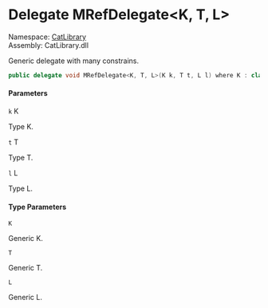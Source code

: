 ﻿# Delegate MRefDelegate<K, T, L\>

Namespace: [CatLibrary](CatLibrary.md)  
Assembly: CatLibrary.dll  

Generic delegate with many constrains.

```csharp
public delegate void MRefDelegate<K, T, L>(K k, T t, L l) where K : class, IComparable where T : struct where L : Tom, IEnumerable<long>
```

#### Parameters

`k` K

Type K.

`t` T

Type T.

`l` L

Type L.

#### Type Parameters

`K` 

Generic K.

`T` 

Generic T.

`L` 

Generic L.

